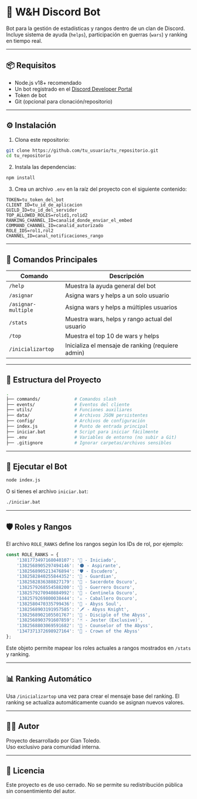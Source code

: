 
# 🤖 W&H Discord Bot

Bot para la gestión de estadísticas y rangos dentro de un clan de Discord. Incluye sistema de ayuda (`helps`), participación en guerras (`wars`) y ranking en tiempo real.

---

## 📦 Requisitos

- Node.js v18+ recomendado
- Un bot registrado en el [Discord Developer Portal](https://discord.com/developers/applications)
- Token de bot
- Git (opcional para clonación/repositorio)

---

## ⚙️ Instalación

1. Clona este repositorio:

```bash
git clone https://github.com/tu_usuario/tu_repositorio.git
cd tu_repositorio
```

2. Instala las dependencias:

```bash
npm install
```

3. Crea un archivo `.env` en la raíz del proyecto con el siguiente contenido:

```env
TOKEN=tu_token_del_bot
CLIENT_ID=tu_id_de_aplicacion
GUILD_ID=tu_id_del_servidor
TOP_ALLOWED_ROLES=rolid1,rolid2
RANKING_CHANNEL_ID=canalid_donde_enviar_el_embed
COMMAND_CHANNEL_ID=canalid_autorizado
ROLE_IDS=rol1,rol2
CHANNEL_ID=canal_notificaciones_rango
```

---

## 🧠 Comandos Principales

| Comando            | Descripción                                          |
|--------------------|------------------------------------------------------|
| `/help`            | Muestra la ayuda general del bot                     |
| `/asignar`         | Asigna wars y helps a un solo usuario                |
| `/asignar-multiple`| Asigna wars y helps a múltiples usuarios             |
| `/stats`           | Muestra wars, helps y rango actual del usuario       |
| `/top`             | Muestra el top 10 de wars y helps                    |
| `/inicializartop`  | Inicializa el mensaje de ranking (requiere admin)   |

---

## 📁 Estructura del Proyecto

```bash
.
├── commands/             # Comandos slash
├── events/               # Eventos del cliente
├── utils/                # Funciones auxiliares
├── data/                 # Archivos JSON persistentes
├── config/               # Archivos de configuración
├── index.js              # Punto de entrada principal
├── iniciar.bat           # Script para iniciar fácilmente
├── .env                  # Variables de entorno (no subir a Git)
├── .gitignore            # Ignorar carpetas/archivos sensibles
```

---

## 🚀 Ejecutar el Bot

```bash
node index.js
```

O si tienes el archivo `iniciar.bat`:

```bash
./iniciar.bat
```

---

## 🛡️ Roles y Rangos

El archivo `ROLE_RANKS` define los rangos según los IDs de rol, por ejemplo:

```js
const ROLE_RANKS = {
    '1381773497168040107': '🔰 - Iniciado',
    '1382568905297494146': '🌑 - Aspirante',
    '1382568905213476894': '🛡️ - Escudero',
    '1382582840255844352': '💢 - Guardian',
    '1382582836388827179': '🔆 - Sacerdote Oscuro',
    '1382579268554588200': '👹 - Guerrero Oscuro',
    '1382579270940884992': '🧝 - Centinela Oscuro',
    '1382579269800038444': '⚔️ - Caballero Oscuro',
    '1382580470335799436': '🐲 - Abyss Soul',
    '1382568903191957585': '🗡️ - Abyss Knight',
    '1382568902105501767': '🔱 - Disciple of the Abyss',
    '1382568903791607859': '🃏 - Jester (Exclusive)',
    '1382568803069591682': '🌌 - Counselor of the Abyss',
    '1347371372698927164': '👑 - Crown of the Abyss'
};
```

Este objeto permite mapear los roles actuales a rangos mostrados en `/stats` y ranking.

---

## 📊 Ranking Automático

Usa `/inicializartop` una vez para crear el mensaje base del ranking. El ranking se actualiza automáticamente cuando se asignan nuevos valores.

---

## 🧑‍💻 Autor

Proyecto desarrollado por Gian Toledo.  
Uso exclusivo para comunidad interna.

---

## 📜 Licencia

Este proyecto es de uso cerrado. No se permite su redistribución pública sin consentimiento del autor.
